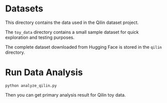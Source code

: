 # Datasets
This directory contains the data used in the Qilin dataset project.

The `toy_data` directory contains a small sample dataset for quick exploration and testing purposes.

The complete dataset downloaded from Hugging Face is stored in the `qilin` directory.


# Run Data Analysis
```shell
python analyze_qilin.py
```
Then you can get primary analysis result for Qilin toy data.